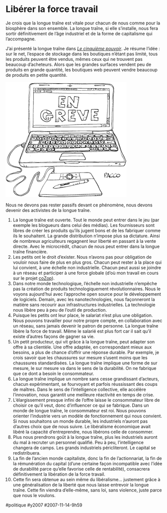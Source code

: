 # Libérer la force travail

Je crois que la longue traîne est vitale pour chacun de nous comme pour la biosphère dans son ensemble. La longue traîne, si elle s’installe, nous fera sortir définitivement de l’âge industriel et de la forme de capitalisme qui l’accompagne.

J’ai présenté la longue traîne dans *[Le cinquième pouvoir](../../page/le-cinquieme-pouvoir)*. Je résume l’idée : sur le net, l’espace de stockage dans les boutiques n’étant pas limité, tous les produits peuvent être vendus, mêmes ceux qui ne trouvent pas beaucoup d’acheteurs. Alors que les grandes surfaces vendent peu de produits en grande quantité, les boutiques web peuvent vendre beaucoup de produits en petite quantité.

[![greve.gif](_i/greve.gif)](http://www.fuckingkarma.com)

Nous ne devons pas rester passifs devant ce phénomène, nous devons devenir des activistes de la longue traîne.

1. La longue traîne est ouverte. Tout le monde peut entrer dans le jeu (par exemple les blogueurs dans celui des médias). Les fournisseurs sont libres de créer les produits qu’ils jugent bons et de les fabriquer comme ils le souhaitent. La grande distribution n’impose plus sa dictature. Ainsi de nombreux agriculteurs regagnent leur liberté en passant à la vente directe. Avec le microcrédit, chacun de nous peut entrer dans la longue traîne financière.
2. Les petits ont le droit d’exister. Nous n’avons pas pour obligation de vouloir nous faire de plus en plus gros. Chacun peut rester à la place qui lui convient, à une échelle non industrielle. Chacun peut aussi se joindre à un réseau et participer à une force globale (d’où mon travail en cours sur le projet [coZop](http://cozop.com)).
3. Dans notre monde technologique, l’échelle non industrielle n’empêche pas la création de produits technologiquement révolutionnaires. Nous le voyons aujourd’hui avec l’approche open source pour le développement de logiciels. Demain, avec les nanotechnologies, nous façonneront la matière sans recourir aux infrastructures industrielles. La technologie nous libère peu à peu de l’outil de production.
4. Puisque les petits ont leur place, le salariat n’est plus une obligation. Nous pouvons travailler pour notre propre compte, en collaboration avec un réseau, sans jamais devenir le patron de personne. La longue traîne libère la force de travail. Même le salarié est plus fort car il sait qu’il existe d’autres façons de gagner sa vie.
5. Un petit producteur, qui vit grâce à la longue traîne, peut adapter son offre à sa clientèle. Une offre adaptée, en correspondant mieux aux besoins, a plus de chance d’offrir une réponse durable. Par exemple, je crois savoir que les chaussures sur mesure s’usent moins que les chaussures standardisées. La longue traîne implique une forme de sur mesure, le sur mesure va dans le sens de la durabilité. On ne fabrique que ce dont a besoin le consommateur.
6. La longue traîne implique un nombre sans cesse grandissant d’acteurs, chacun expérimentant, se fourvoyant et parfois réussissant des coups de maîtres. Dans le sens de l’intelligence collective, elle accélère l’innovation, nous garantit une meilleure réactivité en temps de crise.
7. L’élargissement presque infini de l’offre laisse le consommateur libre de choisir ce qu’il veut, donc d’influencer ce qui se fabrique. Dans un monde de longue traîne, le consommateur est roi. Nous pouvons orienter l’industrie vers un modèle de fonctionnement qui nous convient. Si nous souhaitons un monde durable, les industriels n’auront pas d’autres choix que de nous suivre. Le libéralisme économique avait libéré la capacité d’entreprendre, nous libérons celle de consommer.
8. Plus nous prendrons goût à la longue traîne, plus les industriels auront du mal à recruter un personnel qualifié. Peu à peu, l’intelligence changera de camps. Les grands industriels péricliteront. Le capital se redistribuera.
9. La fin de l’ancien monde capitaliste, donc la fin de l’actionnariat, la fin de la rémunération du capital (d’une certaine façon incompatible avec l’idée de durabilité parce qu’elle favorise celle de rentabilité), consacrera définitivement la libération de la force travail.
10. Cette fin sera obtenue au sein même du libéralisme… justement grâce à une généralisation de la liberté que nous laisse entrevoir la longue traîne. Cette fin viendra d’elle-même, sans loi, sans violence, juste parce que nous le voulons.


#politique #y2007 #2007-11-14-9h59
